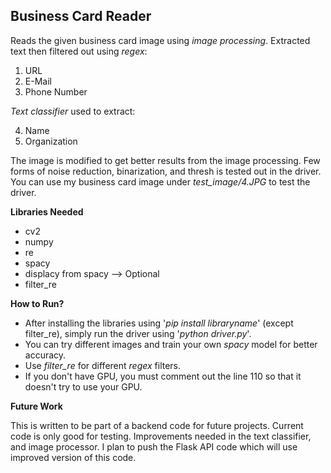 ## Business Card Reader
Reads the given business card image using *image processing*. Extracted text then filtered out using *regex*:

 1. URL
 2. E-Mail
 3. Phone Number

*Text classifier* used to extract:

 4. Name
 5. Organization

The image is modified to get better results from the image processing. Few forms of noise reduction, binarization, and thresh is tested out in the driver.  You can use my business card image under *test_image/4.JPG* to test the driver.

**Libraries Needed**

 - cv2
 - numpy
 - re
 - spacy
 - displacy from spacy --> Optional
 - filter_re 

**How to Run?**

 - After installing the libraries using '*pip install libraryname*' (except filter_re), simply run the driver using '*python driver.py*'.
 - You can try different images and train your own *spacy* model for better accuracy.
 - Use *filter_re* for different *regex* filters. 
 - If you don't have GPU, you must comment out the line 110 so that it doesn't try to use your GPU.
 
**Future Work**

This is written to be part of a backend code for future projects. Current code is only good for testing. Improvements needed in the text classifier, and image processor. I plan to push the Flask API code which will use improved version of this code. 
 
